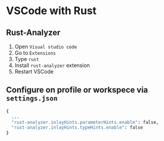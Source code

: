 # VSCode with Rust

## Rust-Analyzer
1. Open `Visual studio code`
2. Go to `Extensions`
3. Type `rust`
4. Install `rust-analyzer` extension
5. Restart VSCode

## Configure on profile or workspece via `settings.json`
```bash
{
  ...
  "rust-analyzer.inlayHints.parameterHints.enable": false,
  "rust-analyzer.inlayHints.typeHints.enable": false
}
```
